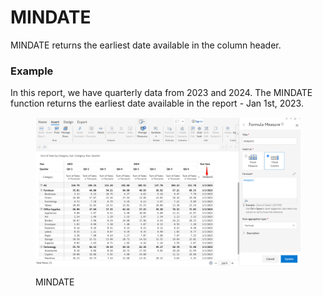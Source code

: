 # MINDATE

MINDATE returns the earliest date available in the column header.

### Example <a href="#example" id="example"></a>

In this report, we have quarterly data from 2023 and 2024. The MINDATE function returns the earliest date available in the report - Jan 1st, 2023.

<figure><img src="../../.gitbook/assets/image (3) (1) (1) (1) (1) (1).png" alt=""><figcaption><p>MINDATE</p></figcaption></figure>
